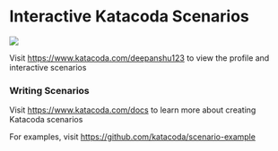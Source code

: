 # Interactive Katacoda Scenarios

[![](http://shields.katacoda.com/katacoda/deepanshu123/count.svg)](https://www.katacoda.com/deepanshu123 "Get your profile on Katacoda.com")

Visit https://www.katacoda.com/deepanshu123 to view the profile and interactive scenarios

### Writing Scenarios
Visit https://www.katacoda.com/docs to learn more about creating Katacoda scenarios

For examples, visit https://github.com/katacoda/scenario-example

